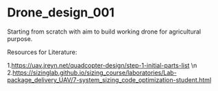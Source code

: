 # Drone_design_001
Starting from scratch with aim to build working drone for agricultural purpose.

Resources for Literature:

1.https://uav.jreyn.net/quadcopter-design/step-1-initial-parts-list	\n
2.https://sizinglab.github.io/sizing_course/laboratories/Lab-package_delivery_UAV/7-system_sizing_code_optimization-student.html
